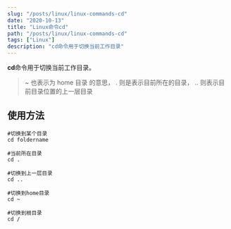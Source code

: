 ```yaml
---
slug: "/posts/linux/linux-commands-cd"
date: "2020-10-13"
title: "Linux命令cd"
path: "/posts/linux/linux-commands-cd"
tags: ["Linux"]
description: "cd命令用于切换当前工作目录"
---
```


**cd**命令用于切换当前工作目录。

> ~ 也表示为 home 目录 的意思， . 则是表示目前所在的目录， .. 则表示目前目录位置的上一层目录

## 使用方法

``` shell
#切换到某个目录
cd foldername

#当前所在目录
cd .

#切换到上一层目录
cd ..

#切换到home目录
cd ~

#切换到根目录
cd /
```